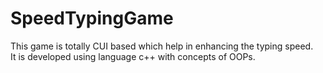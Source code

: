# SpeedTypingGame
This game is totally CUI based which help in enhancing the typing speed. <br/>
It is developed using language c++ with concepts of OOPs.
